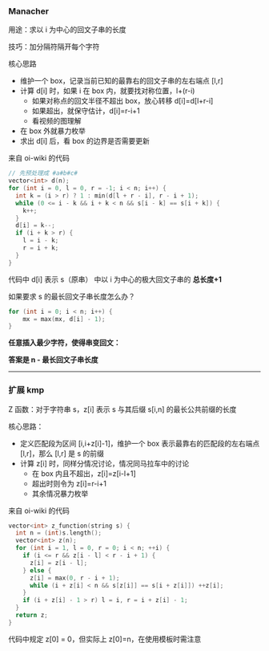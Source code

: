 ### Manacher

用途：求以 i 为中心的回文子串的长度

技巧：加分隔符隔开每个字符

核心思路

-   维护一个 box，记录当前已知的最靠右的回文子串的左右端点 [l,r]
-   计算 d[i] 时，如果 i 在 box 内，就要找对称位置，l+(r-i)
    -   如果对称点的回文半径不超出 box，放心转移 d[i]=d[l+r-i]
    -   如果超出，就保守估计，d[i]=r-i+1
    -   看视频的图理解
-   在 box 外就暴力枚举
-   求出 d[i] 后，看 box 的边界是否需要更新

来自 oi-wiki 的代码

```c++
// 先预处理成 #a#b#c#
vector<int> d(n);
for (int i = 0, l = 0, r = -1; i < n; i++) {
  int k = (i > r) ? 1 : min(d[l + r - i], r - i + 1);
  while (0 <= i - k && i + k < n && s[i - k] == s[i + k]) {
    k++;
  }
  d[i] = k--;
  if (i + k > r) {
    l = i - k;
    r = i + k;
  }
}
```

代码中 d[i] 表示 s（原串） 中以 i 为中心的极大回文子串的 **总长度+1**

如果要求 s 的最长回文子串长度怎么办？

```c++
for (int i = 0; i < n; i++) {
    mx = max(mx, d[i] - 1);
}
```

**任意插入最少字符，使得串变回文：**

**答案是 n - 最长回文子串长度**

---

### 扩展 kmp

Z 函数：对于字符串 s，z[i] 表示 s 与其后缀 s[i,n] 的最长公共前缀的长度

核心思路：

-   定义匹配段为区间 [i,i+z[i]-1]，维护一个 box 表示最靠右的匹配段的左右端点 [l,r]，那么 [l,r] 是 s 的前缀
-   计算 z[i] 时，同样分情况讨论，情况同马拉车中的讨论
    -   在 box 内且不超出，z[i]=z[i-l+1]
    -   超出时则令为 z[i]=r-i+1
    -   其余情况暴力枚举

来自 oi-wiki 的代码

```c++
vector<int> z_function(string s) {
  int n = (int)s.length();
  vector<int> z(n);
  for (int i = 1, l = 0, r = 0; i < n; ++i) {
    if (i <= r && z[i - l] < r - i + 1) {
      z[i] = z[i - l];
    } else {
      z[i] = max(0, r - i + 1);
      while (i + z[i] < n && s[z[i]] == s[i + z[i]]) ++z[i];
    }
    if (i + z[i] - 1 > r) l = i, r = i + z[i] - 1;
  }
  return z;
}
```

代码中规定 z[0] = 0，但实际上 z[0]=n，在使用模板时需注意


